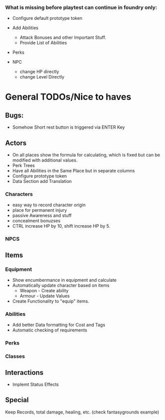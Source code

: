 ### What is missing before playtest can continue in foundry only:

- Configure default prototype token

- Add Abilities
  - Attack Bonuses and other Important Stuff.
  - Provide List of Abilities
- Perks

- NPC
  - change HP directly
  - change Level Directly

# General TODOs/Nice to haves

## Bugs:

- Somehow Short rest button is triggered via ENTER Key

## Actors
- On all places show the formula for calculating, which is fixed but can be modified with additional values.
- Perk Trees
- Have all Abilities in the Same Place but in separate columns 
- Configure prototype token
- Data Section add Translation 

### Characters

- easy way to record character origin
- place for permanent injury
- passive Awareness and stuff
- concealment bonuzses
- CTRL increase HP by 10, shift increase HP by 5.

### NPCS

## Items

### Equipment

- Show encumbermance in equipment and calculate
- Automatically update character based on items
  - Weapon - Create ability
  - Armour - Update Values
- Create Functionality to "equip" items.

### Abilities

- Add better Data formatting for Cost and Tags
- Automatic checking of requirements

### Perks

### Classes

## Interactions

- Implemt Status Effects

## Special

Keep Records, total damage, healing, etc. (check fantasygrounds example)